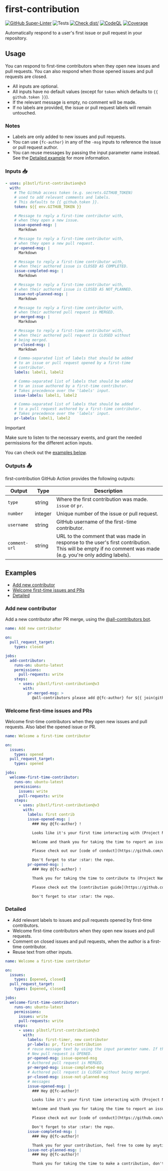 # first-contribution

[![GitHub Super-Linter](https://github.com/plbstl/first-contribution/actions/workflows/linter.yml/badge.svg)](https://github.com/plbstl/first-contribution/actions/workflows/linter.yml)
![Tests](https://github.com/plbstl/first-contribution/actions/workflows/tests.yml/badge.svg)
[![Check dist/](https://github.com/plbstl/first-contribution/actions/workflows/check-dist.yml/badge.svg)](https://github.com/plbstl/first-contribution/actions/workflows/check-dist.yml)
[![CodeQL](https://github.com/plbstl/first-contribution/actions/workflows/codeql.yml/badge.svg)](https://github.com/plbstl/first-contribution/actions/workflows/codeql-analysis.yml)
[![Coverage](./badges/coverage.svg)](./badges/coverage.svg)

Automatically respond to a user's first issue or pull request in your repository.

## Usage

You can respond to first-time contributors when they open new issues and pull requests. You can also respond when those
opened issues and pull requests are closed.

- All inputs are optional.
- All inputs have no default values (except for `token` which defaults to `{{ github.token }}`).
- If the relevant message is empty, no comment will be made.
- If no labels are provided, the issue or pull request labels will remain untouched.

### Notes

- Labels are only added to new issues and pull requests.
- You can use `{fc-author}` in any of the `-msg` inputs to reference the issue or pull request author.
- You can reuse messages by passing the input parameter name instead. See the [Detailed example](#detailed) for more
  information.

### Inputs 📥

```yaml
- uses: plbstl/first-contribution@v3
  with:
    # The GitHub access token (e.g. secrets.GITHUB_TOKEN)
    # used to add relevant comments and labels.
    # This defaults to {{ github.token }}.
    token: ${{ env.GITHUB_TOKEN }}

    # Message to reply a first-time contributor with,
    # when they open a new issue.
    issue-opened-msg: |
      Markdown

    # Message to reply a first-time contributor with,
    # when they open a new pull request.
    pr-opened-msg: |
      Markdown

    # Message to reply a first-time contributor with,
    # when their authored issue is CLOSED AS COMPLETED.
    issue-completed-msg: |
      Markdown

    # Message to reply a first-time contributor with,
    # when their authored issue is CLOSED AS NOT_PLANNED.
    issue-not-planned-msg: |
      Markdown

    # Message to reply a first-time contributor with,
    # when their authored pull request is MERGED.
    pr-merged-msg: |
      Markdown

    # Message to reply a first-time contributor with,
    # when their authored pull request is CLOSED without
    # being merged.
    pr-closed-msg: |
      Markdown

    # Comma-separated list of labels that should be added
    # to an issue or pull request opened by a first-time
    # contributor.
    labels: label1, label2

    # Comma-separated list of labels that should be added
    # to an issue authored by a first-time contributor.
    # Takes precedence over the 'labels' input.
    issue-labels: label1, label2

    # Comma-separated list of labels that should be added
    # to a pull request authored by a first-time contributor.
    # Takes precedence over the 'labels' input.
    pr-labels: label1, label2
```

> [!IMPORTANT]
>
> Make sure to listen to the necessary events, and grant the needed permissions for the different action inputs.

You can check out the [examples below](#examples).

### Outputs 📤

first-contribution GitHub Action provides the following outputs:

| Output        | Type    | Description                                                                                                                                                |
| ------------- | ------- | ---------------------------------------------------------------------------------------------------------------------------------------------------------- |
| `type`        | string  | Where the first contribution was made. `issue` or `pr`.                                                                                                    |
| `number`      | integer | Unique number of the issue or pull request.                                                                                                                |
| `username`    | string  | GitHub username of the first-time contributor.                                                                                                             |
| `comment-url` | string  | URL to the comment that was made in response to the user's first contribution. This will be empty if no comment was made (e.g. you're only adding labels). |

## Examples

- [Add new contributor](#add-new-contributor)
- [Welcome first-time issues and PRs](#welcome-first-time-issues-and-prs)
- [Detailed](#detailed)

### Add new contributor

Add a new contributor after PR merge, using the [@all-contributors bot](https://github.com/apps/allcontributors).

```yaml
name: Add new contributor

on:
  pull_request_target:
    types: closed

jobs:
  add-contributor:
    runs-on: ubuntu-latest
    permissions:
      pull-requests: write
    steps:
      - uses: plbstl/first-contribution@v3
        with:
          pr-merged-msg: >
            @all-contributors please add @{fc-author} for ${{ join(github.event.pull_request.labels.*.name, ', ') }}
```

### Welcome first-time issues and PRs

Welcome first-time contributors when they open new issues and pull requests. Also label the opened issue or PR.

```yaml
name: Welcome a first-time contributor

on:
  issues:
    types: opened
  pull_request_target:
    types: opened

jobs:
  welcome-first-time-contributor:
    runs-on: ubuntu-latest
    permissions:
      issues: write
      pull-requests: write
    steps:
      - uses: plbstl/first-contribution@v3
        with:
          labels: first contrib
          issue-opened-msg: |
            ### Hey @{fc-author} !

            Looks like it's your first time interacting with (Project Name) here on GitHub.

            Welcome and thank you for taking the time to report an issue :heart:.

            Please check out our [code of conduct](https://github.com/user/repo/blob/main/CODE_OF_CONDUCT.md) to learn how to interact with the community.

            Don't forget to star :star: the repo.
          pr-opened-msg: |
            ### Hey @{fc-author} !

            Thank you for taking the time to contribute to (Project Name). Your help is truly appreciated :heart:.

            Please check out the [contribution guide](https://github.com/user/repo/blob/main/CONTRIBUTING.md) which is very useful for working on pull requests.

            Don't forget to star :star: the repo.
```

### Detailed

- Add relevant labels to issues and pull requests opened by first-time contributors.
- Welcome first-time contributors when they open new issues and pull requests.
- Comment on closed issues and pull requests, when the author is a first-time contributor.
- Reuse text from other inputs.

```yaml
name: Welcome a first-time contributor

on:
  issues:
    types: [opened, closed]
  pull_request_target:
    types: [opened, closed]

jobs:
  welcome-first-time-contributor:
    runs-on: ubuntu-latest
    permissions:
      issues: write
      pull-requests: write
    steps:
      - uses: plbstl/first-contribution@v3
        with:
          labels: first-timer, new contributor
          pr-labels: pr, first-contribution
          # reuse message text by using the input parameter name. If the reused text is empty, nothing happens.
          # New pull request is OPENED.
          pr-opened-msg: issue-opened-msg
          # Authored pull request is MERGED.
          pr-merged-msg: issue-completed-msg
          # Authored pull request is CLOSED without being merged.
          pr-closed-msg: issue-not-planned-msg
          # messages
          issue-opened-msg: |
            ### Hey @{fc-author}!

            Looks like it's your first time interacting with (Project Name) here on GitHub.

            Welcome and thank you for taking the time to report an issue :heart:.

            Please check out our [code of conduct](https://github.com/user/repo/blob/main/CODE_OF_CONDUCT.md) and [contribution guide](https://github.com/user/repo/blob/main/CONTRIBUTING.md) to learn how to interact with and contribute to the community.

            Don't forget to star :star: the repo.
          issue-completed-msg: |
            ### Hey @{fc-author}!

            Thank you for your contribution, feel free to come by anytime.
          issue-not-planned-msg: |
            ### Hey @{fc-author}!

            Thank you for taking the time to make a contribution, don't let this stop you from reaching out again.
```
